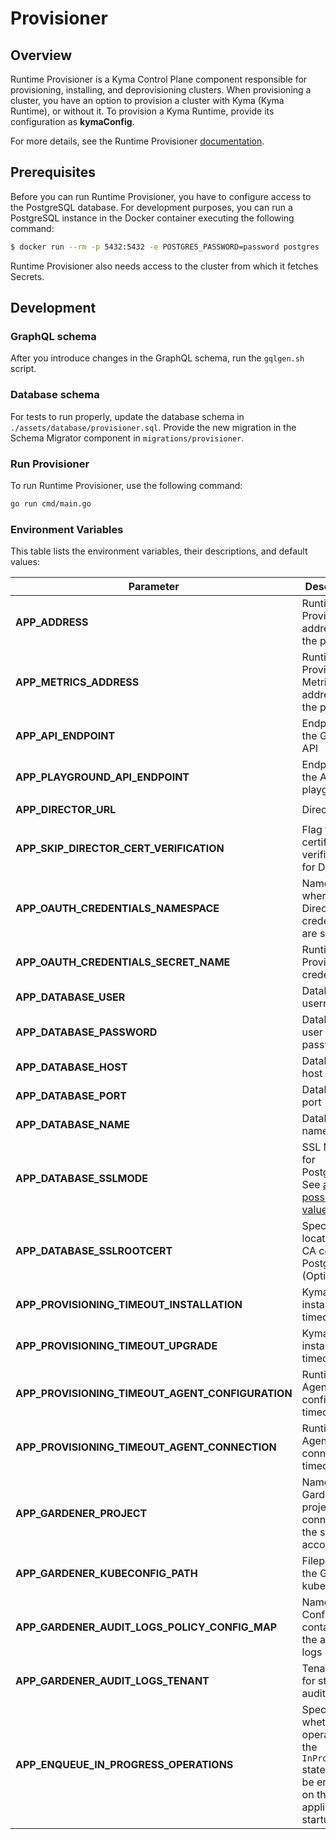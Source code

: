 # Provisioner

## Overview

Runtime Provisioner is a Kyma Control Plane component responsible for provisioning, installing, and deprovisioning clusters. When provisioning a cluster, you have an option to provision a cluster with Kyma (Kyma Runtime), or without it. To provision a Kyma Runtime, provide its configuration as **kymaConfig**.

For more details, see the Runtime Provisioner [documentation](https://github.com/kyma-project/control-plane/tree/main/docs/provisioner).

## Prerequisites

Before you can run Runtime Provisioner, you have to configure access to the PostgreSQL database. For development purposes, you can run a PostgreSQL instance in the Docker container executing the following command:

```bash
$ docker run --rm -p 5432:5432 -e POSTGRES_PASSWORD=password postgres
```

Runtime Provisioner also needs access to the cluster from which it fetches Secrets.  

## Development

### GraphQL schema

After you introduce changes in the GraphQL schema, run the `gqlgen.sh` script.

### Database schema

For tests to run properly, update the database schema in `./assets/database/provisioner.sql`. Provide the new migration in the Schema Migrator component in `migrations/provisioner`.

### Run Provisioner

To run Runtime Provisioner, use the following command:
```bash
go run cmd/main.go
```

### Environment Variables

This table lists the environment variables, their descriptions, and default values:


| Parameter | Description | Default value |
|-----------|-------------|---------------|
| **APP_ADDRESS** | Runtime Provisioner's address with the port | `127.0.0.1:3000` |
| **APP_METRICS_ADDRESS** | Runtime Provisioner Metrics' address with the port | `127.0.0.1:9000` |
| **APP_API_ENDPOINT** | Endpoint for the GraphQL API | `/graphql` |
| **APP_PLAYGROUND_API_ENDPOINT** | Endpoint for the API playground | `/graphql` |
| **APP_DIRECTOR_URL** | Director URL | `https://compass-gateway-auth-oauth.kyma.local/director/graphql` |
| **APP_SKIP_DIRECTOR_CERT_VERIFICATION** | Flag to skip certificate verification for Director | `false` |
| **APP_OAUTH_CREDENTIALS_NAMESPACE** | Namespace where the Director credentials are stored | `kcp-system` |
| **APP_OAUTH_CREDENTIALS_SECRET_NAME** | Runtime Provisioner credentials | `kcp-provisioner-credentials` |
| **APP_DATABASE_USER** | Database username | `postgres` |
| **APP_DATABASE_PASSWORD** | Database user password | `password` |
| **APP_DATABASE_HOST** | Database host | `localhost` |
| **APP_DATABASE_PORT** | Database port | `5432` |
| **APP_DATABASE_NAME** | Database name | `provisioner` |
| **APP_DATABASE_SSLMODE** | SSL Mode for PostgrSQL. See [all the possible values](https://www.postgresql.org/docs/9.1/libpq-ssl.html)  | `disable`|
| **APP_DATABASE_SSLROOTCERT** | Specifies the location of CA cert of PostgreSQL. (Optional)  | **optional** |
| **APP_PROVISIONING_TIMEOUT_INSTALLATION** | Kyma installation timeout | `60m`|
| **APP_PROVISIONING_TIMEOUT_UPGRADE** | Kyma installation timeout | `60m`|
| **APP_PROVISIONING_TIMEOUT_AGENT_CONFIGURATION** | Runtime Agent configuration timeout | `15m`|
| **APP_PROVISIONING_TIMEOUT_AGENT_CONNECTION** | Runtime Agent connection timeout | `15m`|
| **APP_GARDENER_PROJECT** | Name of the Gardener project connected to the service account  | `gardenerProject`|
| **APP_GARDENER_KUBECONFIG_PATH** | Filepath for the Gardener kubeconfig  | `./dev/kubeconfig.yaml`|
| **APP_GARDENER_AUDIT_LOGS_POLICY_CONFIG_MAP** | Name of the Config Map containing the audit logs policy  | **optional** |
| **APP_GARDENER_AUDIT_LOGS_TENANT** | Tenant used for storing audit logs  | **optional** |
| **APP_ENQUEUE_IN_PROGRESS_OPERATIONS** | Specifies whether operations in the `InProgress` state should be enqueued on the application startup | `true`|
